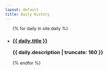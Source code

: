 ```yaml
---
layout: default
title: Daily History
---
```


<ul class="posts-list">
    {% for daily in site.daily %}
        <li>
            <h3>
                <a href="{{ themes.url | prepend: site.baseurl }}">
                    {{ daily.title }}
                </a>
                <p class="post-excerpt">{{ daily.description | truncate: 160 }}</p>
            </h3>
        </li>
    {% endfor %}
</ul>